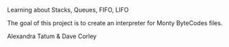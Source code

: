 Learning about Stacks, Queues, FIFO, LIFO

The goal of this project is to create an interpreter for Monty ByteCodes files.

Alexandra Tatum & Dave Corley
